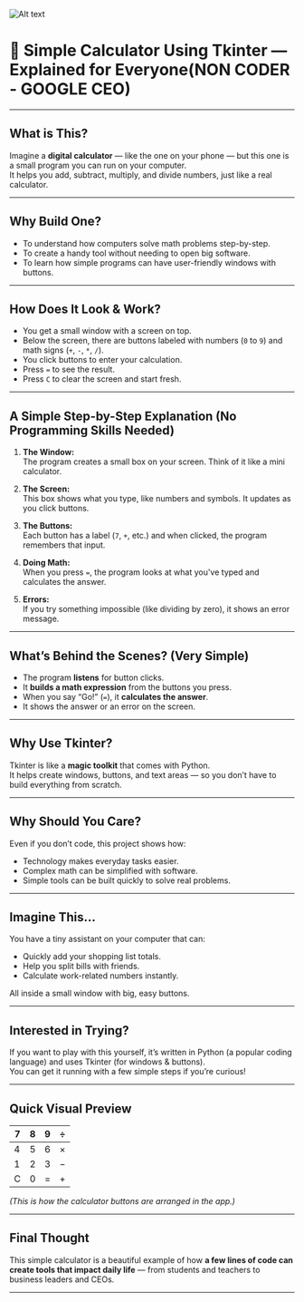 
![Alt text](https://tse2.mm.bing.net/th/id/OIP.akWtOEczEEu2SWjT0kLV_wHaEK?pid=Api&P=0&h=180)  
# 🧮 Simple Calculator Using Tkinter — Explained for Everyone(NON CODER - GOOGLE CEO)  

---

## What is This?

Imagine a **digital calculator** — like the one on your phone — but this one is a small program you can run on your computer.  
It helps you add, subtract, multiply, and divide numbers, just like a real calculator.

---

## Why Build One?

- To understand how computers solve math problems step-by-step.
- To create a handy tool without needing to open big software.
- To learn how simple programs can have user-friendly windows with buttons.

---

## How Does It Look & Work?

- You get a small window with a screen on top.
- Below the screen, there are buttons labeled with numbers (`0` to `9`) and math signs (`+`, `-`, `*`, `/`).
- You click buttons to enter your calculation.
- Press `=` to see the result.
- Press `C` to clear the screen and start fresh.

---

## A Simple Step-by-Step Explanation (No Programming Skills Needed)

1. **The Window:**  
   The program creates a small box on your screen. Think of it like a mini calculator.

2. **The Screen:**  
   This box shows what you type, like numbers and symbols. It updates as you click buttons.

3. **The Buttons:**  
   Each button has a label (`7`, `+`, etc.) and when clicked, the program remembers that input.

4. **Doing Math:**  
   When you press `=`, the program looks at what you've typed and calculates the answer.

5. **Errors:**  
   If you try something impossible (like dividing by zero), it shows an error message.

---

## What’s Behind the Scenes? (Very Simple)

- The program **listens** for button clicks.
- It **builds a math expression** from the buttons you press.
- When you say “Go!” (`=`), it **calculates the answer**.
- It shows the answer or an error on the screen.

---

## Why Use Tkinter?

Tkinter is like a **magic toolkit** that comes with Python.  
It helps create windows, buttons, and text areas — so you don’t have to build everything from scratch.

---

## Why Should You Care?

Even if you don’t code, this project shows how:

- Technology makes everyday tasks easier.
- Complex math can be simplified with software.
- Simple tools can be built quickly to solve real problems.

---

## Imagine This…

You have a tiny assistant on your computer that can:

- Quickly add your shopping list totals.
- Help you split bills with friends.
- Calculate work-related numbers instantly.

All inside a small window with big, easy buttons.

---

## Interested in Trying?

If you want to play with this yourself, it’s written in Python (a popular coding language) and uses Tkinter (for windows & buttons).  
You can get it running with a few simple steps if you’re curious!

---

## Quick Visual Preview

| 7 | 8 | 9 | ÷ |
|---|---|---|---|
| 4 | 5 | 6 | × |
| 1 | 2 | 3 | − |
| C | 0 | = | + |

*(This is how the calculator buttons are arranged in the app.)*

---

## Final Thought

This simple calculator is a beautiful example of how **a few lines of code can create tools that impact daily life** — from students and teachers to business leaders and CEOs.

---



